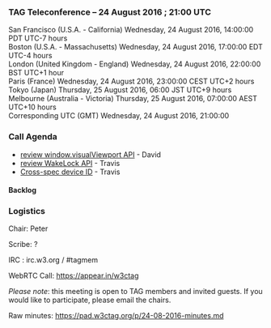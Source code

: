 ### TAG Teleconference – 24 August 2016 ; 21:00 UTC

San Francisco (U.S.A. - California)	Wednesday, 24 August 2016, 14:00:00	PDT	UTC-7 hours  
Boston (U.S.A. - Massachusetts)	Wednesday, 24 August 2016, 17:00:00	EDT	UTC-4 hours  
London (United Kingdom - England)	Wednesday, 24 August 2016, 22:00:00	BST	UTC+1 hour  
Paris (France)	Wednesday, 24 August 2016, 23:00:00	CEST	UTC+2 hours  
Tokyo (Japan)	Thursday, 25 August 2016, 06:00	JST	UTC+9 hours  
Melbourne (Australia - Victoria)	Thursday, 25 August 2016, 07:00:00	AEST	UTC+10 hours  
Corresponding UTC (GMT)	Wednesday, 24 August 2016, 21:00:00	 

### Call Agenda

* [review window.visualViewport API](https://github.com/w3ctag/spec-reviews/issues/128) - David
* [review WakeLock API](https://github.com/w3ctag/spec-reviews/issues/126) - Travis
* [Cross-spec device ID](https://github.com/w3ctag/spec-reviews/issues/64) - Travis

#### Backlog

### Logistics

Chair: Peter

Scribe: ?

IRC : irc.w3.org / #tagmem

WebRTC Call: https://appear.in/w3ctag

*Please note*: this meeting is open to TAG members and invited guests. If you would like to participate, please email the chairs.

Raw minutes: https://pad.w3ctag.org/p/24-08-2016-minutes.md
